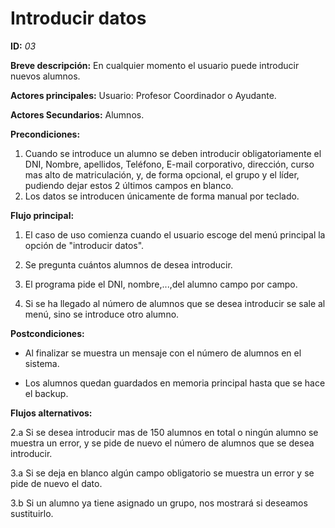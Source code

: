 # Introducir datos

**ID:** *03*

**Breve descripción:** En cualquier momento el usuario puede introducir nuevos alumnos.

**Actores principales:** Usuario: Profesor Coordinador o Ayudante.

**Actores Secundarios:** Alumnos.

**Precondiciones:**

1. Cuando se introduce un alumno se deben introducir obligatoriamente el DNI, Nombre, apellidos, Teléfono, E-mail corporativo, dirección, curso mas alto de matriculación, y, de forma opcional, el grupo y el líder, pudiendo dejar estos 2 últimos campos en blanco.
2. Los datos se introducen únicamente de forma manual por teclado.

**Flujo principal:**

1. El caso de uso comienza cuando el usuario escoge del menú principal la opción de "introducir datos".

2. Se pregunta cuántos alumnos de desea introducir.

3. El programa pide el DNI, nombre,...,del alumno campo por campo.

4. Si se ha llegado al número de alumnos que se desea introducir se sale al menú, sino se introduce otro alumno.

**Postcondiciones:**

* Al finalizar se muestra un mensaje con el número de alumnos en el sistema.

* Los alumnos quedan guardados en memoria principal hasta que se hace el backup.

**Flujos alternativos:**

2.a Si se desea introducir mas de 150 alumnos en total o ningún alumno se muestra un error, y se pide de nuevo el número de alumnos que se desea introducir.

3.a  Si se deja en blanco algún campo obligatorio se muestra un error y se pide de nuevo el dato.

3.b  Si un alumno ya tiene asignado un grupo, nos mostrará si deseamos sustituirlo.
